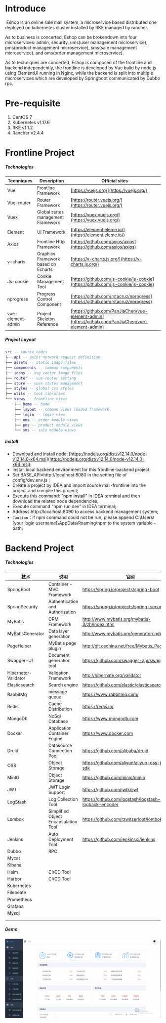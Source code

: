 #   Introduce

​	Eshop is an online sale mall system, a microservice based distributed one deployed on kubernetes cluster installed by RKE managed by rancher. 

As to business is concerted, Eshop can be brokendown into four microservices: admin, security, ums(user management microservice), pms(product management microservice), sms(sale management microservice), and oms(order management microservice).

As to techniques are concerted, Eshop is composed of the frontline and backend independently, the frontline is developed by Vue build by node.js using ElementUI running in Nginx, while the backend is split into multiple microservices which are developed by Springboot communicated by Dubbo rpc.

# Pre-requisite

1. CentOS 7
2. Kubernetes v1.17.6
3. RKE v1.1.2
4. Rancher v2.4.4

# Frontline Project

##### Technologies

| Techniques        | Description                         | Official sites                                               |
| ----------------- | ----------------------------------- | ------------------------------------------------------------ |
| Vue               | Frontline Framework                 | [https://vuejs.org/](https://vuejs.org/)                     |
| Vue-router        | Router Framework                    | [https://router.vuejs.org/](https://router.vuejs.org/)       |
| Vuex              | Global states management Framework  | [https://vuex.vuejs.org/](https://vuex.vuejs.org/)           |
| Element           | UI Framework                        | [https://element.eleme.io/](https://element.eleme.io/)       |
| Axios             | Frontline Http Framework            | [https://github.com/axios/axios](https://github.com/axios/axios) |
| v-charts          | Graphics Framework based on Echarts | [https://v-charts.js.org/](https://v-charts.js.org/)         |
| Js-cookie         | Cookie Management Tool              | [https://github.com/js-cookie/js-cookie](https://github.com/js-cookie/js-cookie) |
| nprogress         | Progress Control Component          | [https://github.com/rstacruz/nprogress](https://github.com/rstacruz/nprogress) |
| vue-element-admin | Project Skeleton Reference          | [https://github.com/PanJiaChen/vue-element-admin](https://github.com/PanJiaChen/vue-element-admin) |

##### Project Layout

```lua
src -- source codes
├── api -- axios network request definition
├── assets -- static image files
├── components -- common components
├── icons -- svg vector image files
├── router -- vue-router setting 
├── store -- vuex states management
├── styles -- global css styles
├── utils -- tool libraries
└── views -- frontline views
    ├── home -- home
    ├── layout -- common views loaded framework 
    ├── login -- login view
    ├── oms -- order module views
    ├── pms -- product module views
    └── sms -- sale module views
```

##### Install

- Download and install node: [https://nodejs.org/dist/v12.14.0/node-v12.14.0-x64.msi](https://nodejs.org/dist/v12.14.0/node-v12.14.0-x64.msi);
- Install local backend environment for this frontline-backend project;
- Set BASE_API=http://localhost:8080 in the setting file of config/dev.env.js ;
- Create a project by IDEA and import source mall-frontline into the project and compile this project;
- Execute this command: "npm install" in IDEA terminal and then download the related node dependencies;
- Execute command  "npm run dev" in IDEA terminal;
- Address http://localhost:8090 to access backend management system;
- `Caution`：if npm command could not be run, please append C:\Users\\[your login username]\AppData\Roaming\npm to the system variable - path;

# Backend Project

##### Technologies

| 技术                 | 说明                                 | 官网                                                 |
| -------------------- | ------------------------------------ | ---------------------------------------------------- |
| SpringBoot           | Container + MVC Framework            | https://spring.io/projects/spring-boot               |
| SpringSecurity       | Authentication and Authorization     | https://spring.io/projects/spring-security           |
| MyBatis              | ORM Framework                        | http://www.mybatis.org/mybatis-3/zh/index.html       |
| MyBatisGenerator     | Data layer generation                | http://www.mybatis.org/generator/index.html          |
| PageHelper           | MyBatis page plugin                  | http://git.oschina.net/free/Mybatis_PageHelper       |
| Swagger-UI           | Document generation tool             | https://github.com/swagger-api/swagger-ui            |
| Hibernator-Validator | Validation Framework                 | http://hibernate.org/validator                       |
| Elasticsearch        | Search engine                        | https://github.com/elastic/elasticsearch             |
| RabbitMq             | message queue                        | https://www.rabbitmq.com/                            |
| Redis                | Cache Distribution                   | https://redis.io/                                    |
| MongoDb              | NoSql Database                       | https://www.mongodb.com                              |
| Docker               | Application Container Engine         | https://www.docker.com                               |
| Druid                | Datasource Connection Pool           | https://github.com/alibaba/druid                     |
| OSS                  | Object Storage                       | https://github.com/aliyun/aliyun-oss-java-sdk        |
| MinIO                | Object Storage                       | https://github.com/minio/minio                       |
| JWT                  | JWT Login Support                    | https://github.com/jwtk/jjwt                         |
| LogStash             | Log Collection Tool                  | https://github.com/logstash/logstash-logback-encoder |
| Lombok               | Simplified Object Encapsulation Tool | https://github.com/rzwitserloot/lombok               |
| Jenkins              | Auto Deployment Tool                 | https://github.com/jenkinsci/jenkins                 |
| Dubbo                | RPC                                  |                                                      |
| Mycat                |                                      |                                                      |
| Kibana               |                                      |                                                      |
| Helm                 | CI/CD Tool                           |                                                      |
| Harbor               | CI/CD Tool                           |                                                      |
| Kubernetes           |                                      |                                                      |
| Filebeate            |                                      |                                                      |
| Prometheus           |                                      |                                                      |
| Grafana              |                                      |                                                      |
| Mysql                |                                      |                                                      |
|                      |                                      |                                                      |
|                      |                                      |                                                      |

##### Demo

![Backend Demostration](/document/resource/mall-admin.gif)







